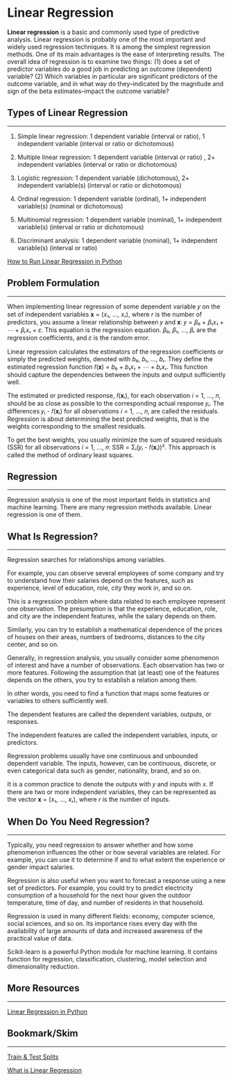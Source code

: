 # Linear Regression
**Linear regression** is a basic and commonly used type of predictive analysis. Linear regression is probably one of the most important and widely used regression techniques.  It is among the simplest regression methods. One of its main advantages is the ease of interpreting results. The overall idea of regression is to examine two things: (1) does a set of predictor variables do a good job in predicting an outcome (dependent) variable? (2) Which variables in particular are significant predictors of the outcome variable, and in what way do they–indicated by the magnitude and sign of the beta estimates–impact the outcome variable?

## Types of Linear Regression
---
1. Simple linear regression: 1 dependent variable (interval or ratio), 1 independent variable (interval or ratio or dichotomous)

2. Multiple linear regression: 1 dependent variable (interval or ratio) , 2+ independent variables (interval or ratio or dichotomous)

3. Logistic regression: 1 dependent variable (dichotomous), 2+ independent variable(s) (interval or ratio or dichotomous)

4. Ordinal regression: 1 dependent variable (ordinal), 1+ independent variable(s) (nominal or dichotomous)

5. Multinomial regression: 1 dependent variable (nominal), 1+ independent variable(s) (interval or ratio or dichotomous)

6. Discriminant analysis: 1 dependent variable (nominal), 1+ independent variable(s) (interval or ratio)

[How to Run Linear Regression in Python](https://bigdata-madesimple.com/how-to-run-linear-regression-in-python-scikit-learn/)

## Problem Formulation
---
When implementing linear regression of some dependent variable 𝑦 on the set of independent variables 𝐱 = (𝑥₁, …, 𝑥ᵣ), where 𝑟 is the number of predictors, you assume a linear relationship between 𝑦 and 𝐱: 𝑦 = 𝛽₀ + 𝛽₁𝑥₁ + ⋯ + 𝛽ᵣ𝑥ᵣ + 𝜀. This equation is the regression equation. 𝛽₀, 𝛽₁, …, 𝛽ᵣ are the regression coefficients, and 𝜀 is the random error.

Linear regression calculates the estimators of the regression coefficients or simply the predicted weights, denoted with 𝑏₀, 𝑏₁, …, 𝑏ᵣ. They define the estimated regression function 𝑓(𝐱) = 𝑏₀ + 𝑏₁𝑥₁ + ⋯ + 𝑏ᵣ𝑥ᵣ. This function should capture the dependencies between the inputs and output sufficiently well.

The estimated or predicted response, 𝑓(𝐱ᵢ), for each observation 𝑖 = 1, …, 𝑛, should be as close as possible to the corresponding actual response 𝑦ᵢ. The differences 𝑦ᵢ - 𝑓(𝐱ᵢ) for all observations 𝑖 = 1, …, 𝑛, are called the residuals. Regression is about determining the best predicted weights, that is the weights corresponding to the smallest residuals.

To get the best weights, you usually minimize the sum of squared residuals (SSR) for all observations 𝑖 = 1, …, 𝑛: SSR = Σᵢ(𝑦ᵢ - 𝑓(𝐱ᵢ))². This approach is called the method of ordinary least squares.

## Regression
---
Regression analysis is one of the most important fields in statistics and machine learning. There are many regression methods available. Linear regression is one of them.

## What Is Regression?
---
Regression searches for relationships among variables.

For example, you can observe several employees of some company and try to understand how their salaries depend on the features, such as experience, level of education, role, city they work in, and so on.

This is a regression problem where data related to each employee represent one observation. The presumption is that the experience, education, role, and city are the independent features, while the salary depends on them.

Similarly, you can try to establish a mathematical dependence of the prices of houses on their areas, numbers of bedrooms, distances to the city center, and so on.

Generally, in regression analysis, you usually consider some phenomenon of interest and have a number of observations. Each observation has two or more features. Following the assumption that (at least) one of the features depends on the others, you try to establish a relation among them.

In other words, you need to find a function that maps some features or variables to others sufficiently well.

The dependent features are called the dependent variables, outputs, or responses.

The independent features are called the independent variables, inputs, or predictors.

Regression problems usually have one continuous and unbounded dependent variable. The inputs, however, can be continuous, discrete, or even categorical data such as gender, nationality, brand, and so on.

It is a common practice to denote the outputs with 𝑦 and inputs with 𝑥. If there are two or more independent variables, they can be represented as the vector 𝐱 = (𝑥₁, …, 𝑥ᵣ), where 𝑟 is the number of inputs.

## When Do You Need Regression?
---
Typically, you need regression to answer whether and how some phenomenon influences the other or how several variables are related. For example, you can use it to determine if and to what extent the experience or gender impact salaries.

Regression is also useful when you want to forecast a response using a new set of predictors. For example, you could try to predict electricity consumption of a household for the next hour given the outdoor temperature, time of day, and number of residents in that household.

Regression is used in many different fields: economy, computer science, social sciences, and so on. Its importance rises every day with the availability of large amounts of data and increased awareness of the practical value of data.

Scikit-learn is a powerful Python module for machine learning. It contains function for regression, classification, clustering, model selection and dimensionality reduction.

## More Resources
---
[Linear Regression in Python](https://realpython.com/linear-regression-in-python/)

## Bookmark/Skim
---
[Train & Test Splits](https://towardsdatascience.com/train-test-split-and-cross-validation-in-python-80b61beca4b6)

[What is Linear Regression](https://www.statisticssolutions.com/what-is-linear-regression/)